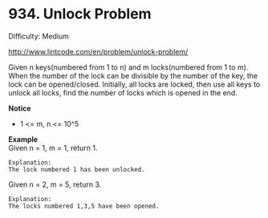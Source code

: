 # 934. Unlock Problem

Difficulty: Medium

http://www.lintcode.com/en/problem/unlock-problem/

Given n keys(numbered from 1 to n) and m locks(numbered from 1 to m). When the number of the lock can be divisible by the number of the key, the lock can be opened/closed. Initially, all locks are locked, then use all keys to unlock all locks, find the number of locks which is opened in the end.

**Notice**  
* 1 <= m, n <= 10^5

**Example**  
Given n = 1, m = 1, return 1.
```
Explanation:
The lock numbered 1 has been unlocked.
```
Given n = 2, m = 5, return 3.
```
Explanation:
The locks numbered 1,3,5 have been opened.
```
